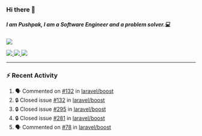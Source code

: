 ### Hi there 👋

##### I am Pushpak, I am a Software Engineer and a problem solver.💻

<a href='https://twitter.com/pushpak1300'><a href="https://pushpak1300.me/" target="_blank">
  <img src="https://img.shields.io/badge/website-%23E34F26.svg?&style=for-the-badge" />
</a> 
 
 <a href="https://twitter.com/pushpak1300" target="_blank">
  <img src="https://img.shields.io/badge/twitter-%231DA1F2.svg?&style=for-the-badge&logo=twitter&logoColor=white" />
</a> 

<a href="https://www.linkedin.com/in/pushpak-c-286b17b1/" target="_blank">
  <img src="https://img.shields.io/badge/linkedin-%230077B5.svg?&style=for-the-badge&logo=linkedin&logoColor=white" />
</a> 

<a href="https://dev.to/pushpak1300/" target="_blank">
  <img src="http://img.shields.io/badge/dev.to-gray?style=for-the-badge&logo=dev.to&?logoColor=white?logoWidth=100?label=" />
</a> 


</p>

---

### ⚡ Recent Activity

<!--START_SECTION:activity-->
1. 🗣 Commented on [#132](https://github.com/laravel/boost/issues/132#issuecomment-3405133998) in [laravel/boost](https://github.com/laravel/boost)
2. 🔒 Closed issue [#132](https://github.com/laravel/boost/issues/132) in [laravel/boost](https://github.com/laravel/boost)
3. 🔒 Closed issue [#295](https://github.com/laravel/boost/issues/295) in [laravel/boost](https://github.com/laravel/boost)
4. 🔒 Closed issue [#281](https://github.com/laravel/boost/issues/281) in [laravel/boost](https://github.com/laravel/boost)
5. 🗣 Commented on [#78](https://github.com/laravel/boost/pull/78#issuecomment-3402876689) in [laravel/boost](https://github.com/laravel/boost)
<!--END_SECTION:activity-->
